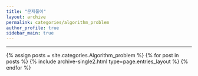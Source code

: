 ```yaml
---
title: "문제풀이"
layout: archive
permalink: categories/algorithm_problem
author_profile: true
sidebar_main: true
---
```


<!-- 공백이 포함되어 있는 카테고리 이름의 경우 site.categories['a b c'] 이런식으로! -->

***

{% assign posts = site.categories.Algorithm_problem %}
{% for post in posts %} {% include archive-single2.html type=page.entries_layout %} {% endfor %}
